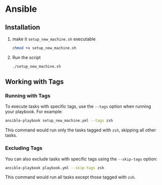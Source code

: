# Ansible

## Installation

1.  make it `setup_new_machine.sh` executable

    ```bash
    chmod +x setup_new_machine.sh
    ```

2.  Run the script

    ```bash
    ./setup_new_machine.sh
    ```

## Working with Tags

### Running with Tags

To execute tasks with specific tags, use the `--tags` option when running your playbook. For example:

```bash
ansible-playbook setup_new_machine.yml --tags zsh
```

This command would run only the tasks tagged with `zsh`, skipping all other tasks.

### Excluding Tags

You can also exclude tasks with specific tags using the `--skip-tags` option:

```bash
ansible-playbook playbook.yml --skip-tags zsh
```

This command would run all tasks except those tagged with `zsh`.
